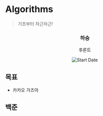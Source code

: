 # Algorithms

> 기초부터 차근차근!

<div align="center">

<h3> 하승 </h3>
<p>후론트</p>

![Start Date](https://img.shields.io/badge/Start%20Date-2022--04--19-23d16b.svg)

</div>

## 목표

- 카카오 가즈아

## 백준

##

<br>
<br>
<br>
<br>

##
